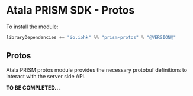 # Atala PRISM SDK - Protos

To install the module:
```scala
libraryDependencies += "io.iohk" %% "prism-protos" % "@VERSION@"
```

## Protos

Atala PRISM protos module provides the necessary protobuf definitions to interact with the server side API.

**TO BE COMPLETED...**
